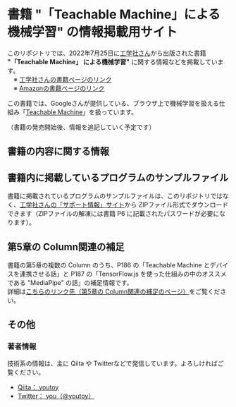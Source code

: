 # 書籍 "「Teachable Machine」による機械学習" の情報掲載用サイト
このリポジトリでは、2022年7月25日に[工学社さん](https://www.kohgakusha.co.jp/)から出版された書籍 **"「Teachable Machine」 による機械学習"** に関する情報などを掲載しています。  
　※ [工学社さんの書籍ページのリンク](http://www.kohgakusha.co.jp/books/detail/978-4-7775-2205-7)  
　※ [Amazonの書籍ページのリンク](https://www.amazon.co.jp/dp/4777522059/)

この書籍では、Googleさんが提供している、ブラウザ上で機械学習を扱える仕組み「[Teachable Machine](https://teachablemachine.withgoogle.com/)」を扱っています。

（書籍の発売開始後、情報を追記していく予定です）

## 書籍の内容に関する情報
## 書籍内に掲載しているプログラムのサンプルファイル
書籍に掲載されているプログラムのサンプルファイルは、このリポジトリではなく、[工学社さんの「サポート情報」サイト](https://www.kohgakusha.co.jp/suppor_u.html)から ZIPファイル形式でダウンロードできます（ZIPファイルの解凍には書籍 P6 に記載されたパスワードが必要になります）。

## 第5章の Column関連の補足
書籍の第5章の複数の Column のうち、P186 の「Teachable Machine とデバイスを連携させる話」と P187 の「TensorFlow.js を使った仕組みの中のオススメである "MediaPipe" の話」の補足情報です。  
詳細は[こちらのリンク先（第5章の Column関連の補足のページ）](./pages/chapter5_column.md)をご覧ください。

## その他
### 著者情報
技術系の情報は、主に Qiita や Twitterなどで発信しています。よろしければご覧ください。

- [Qiita： youtoy](https://qiita.com/youtoy)
- [Twitter： you（@youtoy）](https://twitter.com/youtoy)
